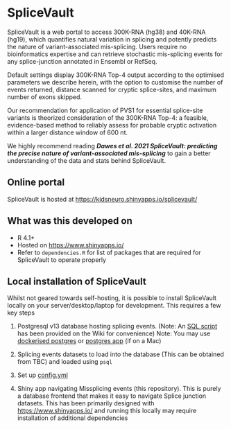 # SpliceVault

SpliceVault is a web portal to access 300K-RNA (hg38) and 40K-RNA (hg19), which quantifies natural variation in splicing and potently predicts the nature of variant-associated mis-splicing. Users require no bioinformatics expertise and can retrieve stochastic mis-splicing events for any splice-junction annotated in Ensembl or RefSeq.

Default settings display 300K-RNA Top-4 output according to the optimised parameters we describe herein, with the option to customise the number of events returned, distance scanned for cryptic splice-sites, and maximum number of exons skipped.

Our recommendation for application of PVS1 for essential splice-site variants is theorized consideration of the 300K-RNA Top-4: a feasible, evidence-based method to reliably assess for probable cryptic activation within a larger distance window of 600 nt.

We highly recommend reading ***Dawes et al. 2021 SpliceVault: predicting the precise nature of variant-associated mis-splicing*** to gain a better understanding of the data and stats behind SpliceVault.

## Online portal

SpliceVault is hosted at https://kidsneuro.shinyapps.io/splicevault/

## What was this developed on
* R 4.1+
* Hosted on https://www.shinyapps.io/
* Refer to `dependencies.R` for list of packages that are required for SpliceVault to operate properly

## Local installation of SpliceVault

Whilst not geared towards self-hosting, it is possible to install SpliceVault locally on your server/desktop/laptop for development. This requires a few key steps

1. Postgresql v13 database hosting splicing events. (Note: An [SQL script](https://github.com/kidsneuro-lab/SpliceVault/wiki/SQL-script-to-create-missplicing-database) has been provided on the Wiki for convenience)
   Note: You may use [dockerised postgres](https://hub.docker.com/_/postgres) or [postgres app](https://postgresapp.com/) (if on a Mac)

2. Splicing events datasets to load into the database (This can be obtained from TBC) and loaded using `psql`
3. Set up [config.yml](https://github.com/kidsneuro-lab/SpliceVault/wiki/config.yml-syntax)
2. Shiny app navigating Missplicing events (this repository). This is purely a database frontend that makes it easy to navigate Splice junction datasets. This has been primarily designed with https://www.shinyapps.io/ and running this locally may require installation of additional dependencies
